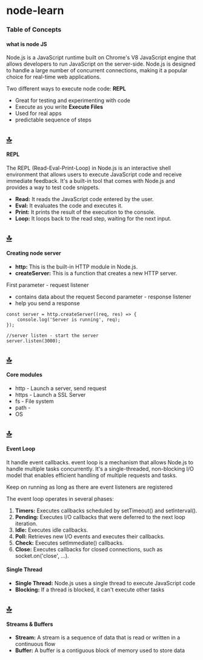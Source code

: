 # node-learn

### Table of Concepts

#### what is node JS 
Node.js is a JavaScript runtime built on Chrome's V8 JavaScript engine that allows developers to run JavaScript on the server-side. Node.js is designed to handle a large number of concurrent connections, making it a popular choice for real-time web applications.

Two different ways to execute node code:
**REPL**
- Great for testing and experimenting with code
- Execute as you write
**Execute Files**
- Used for real apps
- predictable sequence of steps

## [:top:](#table-of-concepts)

#### REPL
The REPL (Read-Eval-Print-Loop) in Node.js is an interactive shell environment that allows users to execute JavaScript code and receive immediate feedback. It's a built-in tool that comes with Node.js and provides a way to test code snippets.
- **Read:** It reads the JavaScript code entered by the user.
- **Eval:** It evaluates the code and executes it.
- **Print:** It prints the result of the execution to the console.
- **Loop:** It loops back to the read step, waiting for the next input.

## [:top:](#table-of-concepts)

#### Creating node server  
- **http:** This is the built-in HTTP module in Node.js.
- **createServer:** This is a function that creates a new HTTP server.

First parameter - request listener
- contains data about the request
Second parameter - response listener
- help you send a response

```
const server = http.createServer((req, res) => {
    console.log('Server is running', req);
});

//server listen - start the server
server.listen(3000);
```
## [:top:](#table-of-concepts)

#### Core modules
- http - Launch a server, send request
- https - Launch a SSL Server
- fs - File system
- path - 
- OS

## [:top:](#table-of-concepts)

#### Event Loop
It handle event callbacks.
event loop is a mechanism that allows Node.js to handle multiple tasks concurrently. It's a single-threaded, non-blocking I/O model that enables efficient handling of multiple requests and tasks.

Keep on running as long as there are event listeners are registered

The event loop operates in several phases:
1. **Timers:** Executes callbacks scheduled by setTimeout() and setInterval().
2. **Pending:** Executes I/O callbacks that were deferred to the next loop iteration.
3. **Idle:** Executes idle callbacks.
4. **Poll:** Retrieves new I/O events and executes their callbacks.
5. **Check:** Executes setImmediate() callbacks.
6. **Close:** Executes callbacks for closed connections, such as socket.on('close', ...).

#### Single Thread
- **Single Thread:** Node.js uses a single thread to execute JavaScript code
- **Blocking:** If a thread is blocked, it can't execute other tasks

## [:top:](#table-of-concepts)

#### Streams & Buffers
- **Stream:** A stream is a sequence of data that is read or written in a continuous flow
- **Buffer:** A buffer is a contiguous block of memory used to store data



